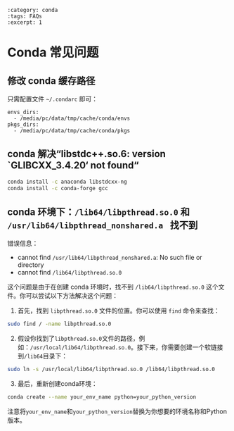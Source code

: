 ```{post} 2023/12/14 13:55
:category: conda
:tags: FAQs
:excerpt: 1
```

# Conda 常见问题

## 修改 conda 缓存路径

只需配置文件 `~/.condarc` 即可：

```
envs_dirs:                                                                                                                                 
  - /media/pc/data/tmp/cache/conda/envs                                                                                                                              
pkgs_dirs:                                                                                                                                 
  - /media/pc/data/tmp/cache/conda/pkgs
```

## conda 解决“libstdc++.so.6: version `GLIBCXX_3.4.20‘ not found“

```bash
conda install -c anaconda libstdcxx-ng
conda install -c conda-forge gcc
```

## conda 环境下：`/lib64/libpthread.so.0` 和 `/usr/lib64/libpthread_nonshared.a ` 找不到

错误信息：
- cannot find `/usr/lib64/libpthread_nonshared.a`: No such file or directory
- cannot find `/lib64/libpthread.so.0`

这个问题是由于在创建 conda 环境时，找不到 `/lib64/libpthread.so.0` 这个文件。你可以尝试以下方法解决这个问题：

1. 首先，找到 `libpthread.so.0` 文件的位置。你可以使用 `find` 命令来查找：

```bash
sudo find / -name libpthread.so.0
```

2. 假设你找到了`libpthread.so.0`文件的路径，例如：`/usr/local/lib64/libpthread.so.0`。接下来，你需要创建一个软链接到`/lib64`目录下：

```bash
sudo ln -s /usr/local/lib64/libpthread.so.0 /lib64/libpthread.so.0
```

3. 最后，重新创建conda环境：

```bash
conda create --name your_env_name python=your_python_version
```

注意将`your_env_name`和`your_python_version`替换为你想要的环境名称和Python版本。